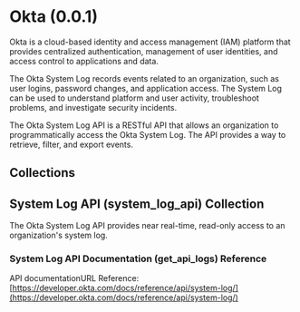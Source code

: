 # Okta (0.0.1)

Okta is a cloud-based identity and access management (IAM) platform that provides centralized authentication, management of user identities, and access control to applications and data.

The Okta System Log records events related to an organization, such as user logins, password changes, and application access. The System Log can be used to understand platform and user activity,  troubleshoot problems, and investigate security incidents.

The Okta System Log API is a RESTful API that allows an organization to programmatically access the Okta System Log. The API provides a way to retrieve, filter, and export events.

## Collections

## System Log API (system_log_api) Collection

The Okta System Log API provides near real-time, read-only access to an organization's system log.

### System Log API Documentation (get_api_logs) Reference

API documentationURL Reference: [https://developer.okta.com/docs/reference/api/system-log/](https://developer.okta.com/docs/reference/api/system-log/)
